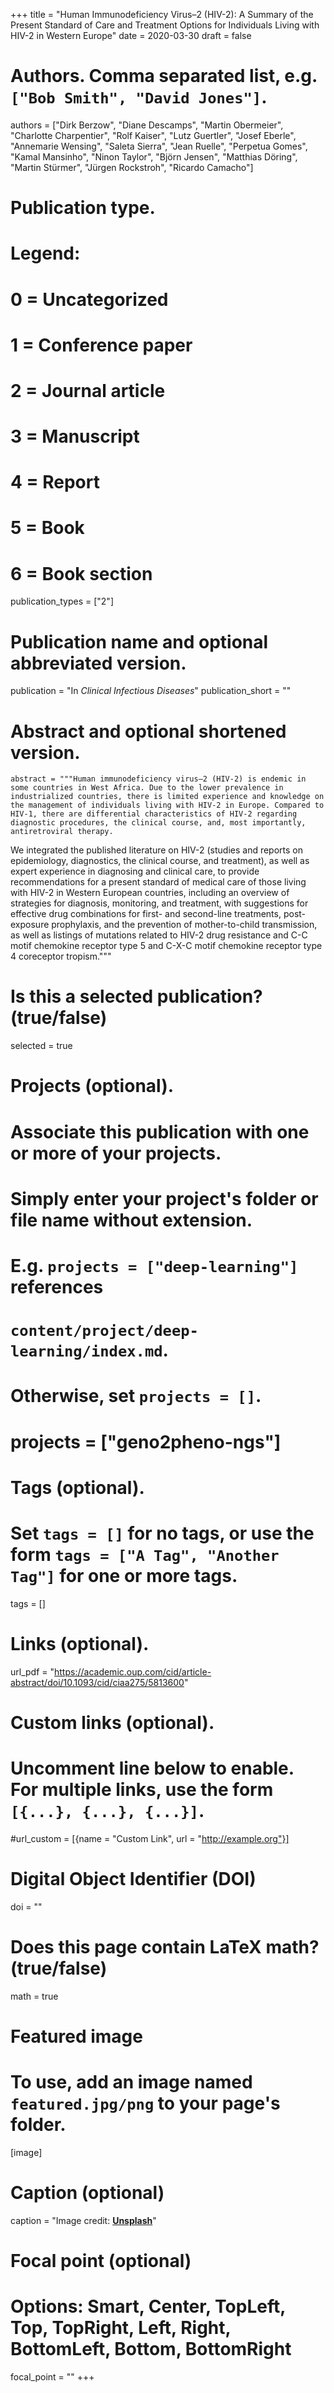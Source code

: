 +++
title = "Human Immunodeficiency Virus–2 (HIV-2): A Summary of the Present Standard of Care and Treatment Options for Individuals Living with HIV-2 in Western Europe"
date = 2020-03-30
draft = false

# Authors. Comma separated list, e.g. `["Bob Smith", "David Jones"]`.
authors = ["Dirk Berzow", "Diane Descamps", "Martin Obermeier", "Charlotte Charpentier", "Rolf Kaiser", "Lutz Guertler", "Josef Eberle", "Annemarie Wensing", "Saleta Sierra", "Jean Ruelle", "Perpetua Gomes", "Kamal Mansinho", "Ninon Taylor", "Björn Jensen", "Matthias Döring", "Martin Stürmer", "Jürgen Rockstroh", "Ricardo Camacho"]

# Publication type.
# Legend:
# 0 = Uncategorized
# 1 = Conference paper
# 2 = Journal article
# 3 = Manuscript
# 4 = Report
# 5 = Book
# 6 = Book section
publication_types = ["2"]

# Publication name and optional abbreviated version.
publication = "In *Clinical Infectious Diseases*"
publication_short = ""

# Abstract and optional shortened version.
    abstract = """Human immunodeficiency virus–2 (HIV-2) is endemic in some countries in West Africa. Due to the lower prevalence in industrialized countries, there is limited experience and knowledge on the management of individuals living with HIV-2 in Europe. Compared to HIV-1, there are differential characteristics of HIV-2 regarding diagnostic procedures, the clinical course, and, most importantly, antiretroviral therapy.

We integrated the published literature on HIV-2 (studies and reports on epidemiology, diagnostics, the clinical course, and treatment), as well as expert experience in diagnosing and clinical care, to provide recommendations for a present standard of medical care of those living with HIV-2 in Western European countries, including an overview of strategies for diagnosis, monitoring, and treatment, with suggestions for effective drug combinations for first- and second-line treatments,
post-exposure prophylaxis, and the prevention of mother-to-child transmission, as well as listings of mutations related to HIV-2 drug resistance and C-C motif chemokine receptor type 5 and C-X-C motif chemokine receptor type 4 coreceptor tropism."""

# Is this a selected publication? (true/false)
selected = true

# Projects (optional).
#   Associate this publication with one or more of your projects.
#   Simply enter your project's folder or file name without extension.
#   E.g. `projects = ["deep-learning"]` references 
#   `content/project/deep-learning/index.md`.
#   Otherwise, set `projects = []`.
# projects = ["geno2pheno-ngs"]

# Tags (optional).
#   Set `tags = []` for no tags, or use the form `tags = ["A Tag", "Another Tag"]` for one or more tags.
tags = []

# Links (optional).
url_pdf = "https://academic.oup.com/cid/article-abstract/doi/10.1093/cid/ciaa275/5813600"

# Custom links (optional).
#   Uncomment line below to enable. For multiple links, use the form `[{...}, {...}, {...}]`.
#url_custom = [{name = "Custom Link", url = "http://example.org"}]

# Digital Object Identifier (DOI)
doi = ""

# Does this page contain LaTeX math? (true/false)
math = true

# Featured image
# To use, add an image named `featured.jpg/png` to your page's folder. 
[image]
  # Caption (optional)
  caption = "Image credit: [**Unsplash**](https://unsplash.com/photos/pLCdAaMFLTE)"

  # Focal point (optional)
  # Options: Smart, Center, TopLeft, Top, TopRight, Left, Right, BottomLeft, Bottom, BottomRight
  focal_point = ""
+++
